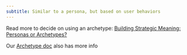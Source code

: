 ```yaml
---
subtitle: Similar to a persona, but based on user behaviors
---
```


Read more to decide on using an archetype: [Building Strategic Meaning: Personas or Archetypes?](https://uxdesign.cc/building-meaning-for-teams-personas-or-archetypes-8395d6b70e9c)

Our [Archetype doc](https://docs.google.com/document/d/1UJ9mA9wTOpNIVnxnilcvqaLHFxaXjrrInCHEgCnHb-0) also has more info 
